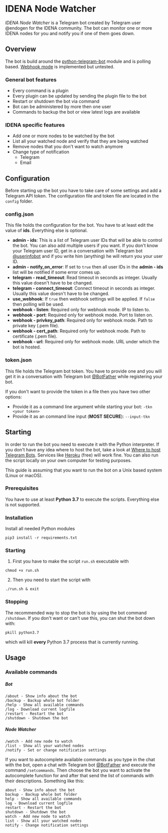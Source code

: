 # IDENA Node Watcher

*IDENA Node Watcher* is a Telegram bot created by Telegram user @endogen for the IDENA community. The bot can monitor one or more IDENA nodes for you and notify you if one of them goes down.

## Overview

The bot is build around the [python-telegram-bot](https://github.com/python-telegram-bot/python-telegram-bot) module and is polling based. [Webhook mode](https://github.com/python-telegram-bot/python-telegram-bot/wiki/Webhooks) is implemented but untested.

### General bot features

- Every command is a plugin
- Every plugin can be updated by sending the plugin file to the bot
- Restart or shutdown the bot via command
- Bot can be administered by more then one user
- Commands to backup the bot or view latest logs are available

### IDENA specific features

- Add one or more nodes to be watched by the bot
- List all your watched node and verify that they are being watched
- Remove nodes that you don&#39;t want to watch anymore
- Change type of notification
  - Telegram
  - Email

## Configuration

Before starting up the bot you have to take care of some settings and add a Telegram API token. The configuration file and token file are located in the `config` folder.

### config.json

This file holds the configuration for the bot. You have to at least edit the value of __ids__. Everything else is optional.

- __admin - ids__: This is a list of Telegram user IDs that will be able to control the bot. You can also add multiple users if you want. If you don&#39;t know your Telegram user ID, get in a conversation with Telegram bot [@userinfobot](https://t.me/userinfobot) and if you write him (anything) he will return you your user ID.
- __admin - notify_on_error__: If set to `true` then all user IDs in the __admin - ids__ list will be notified if some error comes up.
- __telegram - read_timeout__: Read timeout in seconds as integer. Usually this value doesn&#39;t have to be changed.
- __telegram - connect_timeout__: Connect timeout in seconds as integer. Usually this value doesn&#39;t have to be changed.
- __use_webhook__: If `true` then webhook settings will be applied. If `false` then polling will be used.
- __webhook - listen__: Required only for webhook mode. IP to listen to.
- __webhook - port__: Required only for webhook mode. Port to listen on.
- __webhook - privkey_path__: Required only for webhook mode. Path to private key (.pem file).
- __webhook - cert_path__: Required only for webhook mode. Path to certificate (.pem file).
- __webhook - url__: Required only for webhook mode. URL under which the bot is hosted.

### token.json

This file holds the Telegram bot token. You have to provide one and you will get it in a conversation with Telegram bot [@BotFather](https://t.me/BotFather) while registering your bot.

If you don&#39;t want to provide the token in a file then you have two other options:

- Provide it as a command line argument while starting your bot: `-tkn <your token>`
- Provide it as an command line input (**MOST SECURE**): `--input-tkn`

## Starting

In order to run the bot you need to execute it with the Python interpreter. If you don&#39;t have any idea where to host the bot, take a look at [Where to host Telegram Bots](https://github.com/python-telegram-bot/python-telegram-bot/wiki/Where-to-host-Telegram-Bots). Services like [Heroku](https://www.heroku.com) (free) will work fine. You can also run the script locally on your own computer for testing purposes.

This guide is assuming that you want to run the bot on a Unix based system (Linux or macOS).

### Prerequisites

You have to use at least __Python 3.7__ to execute the scripts. Everything else is not supported.

### Installation

Install all needed Python modules

```shell
pip3 install -r requirements.txt  
```

### Starting

1. First you have to make the script `run.sh` executable with
  

```shell
chmod +x run.sh  
```

2. Then you need to start the script with

```shell
./run.sh & exit  
```

### Stopping

The recommended way to stop the bot is by using the bot command `/shutdown`. If you don&#39;t want or can&#39;t use this, you can shut the bot down with:

```shell
pkill python3.7  
```

which will kill __every__ Python 3.7 process that is currently running.

## Usage

### Available commands

##### Bot

```
/about - Show info about the bot  
/backup - Backup whole bot folder  
/help - Show all available commands  
/log - Download current logfile  
/restart - Restart the bot  
/shutdown - Shutdown the bot  
```

##### Node Watcher

```
/watch - Add new node to watch  
/list - Show all your watched nodes  
/notify - Set or change notification settings  
```

If you want to autocomplete available commands as you type in the chat with the bot, open a chat with Telegram bot [@BotFather](https://t.me/BotFather) and execute the command `/setcommands`. Then choose the bot you want to activate the autocomplete function for and after that send the list of commands with their descriptions. Something like this:

```
about - Show info about the bot  
backup - Backup whole bot folder  
help - Show all available commands  
log - Download current logfile  
restart - Restart the bot  
shutdown - Shutdown the bot
watch - Add new node to watch  
list - Show all your watched nodes
notify - Change notification settings  
```
